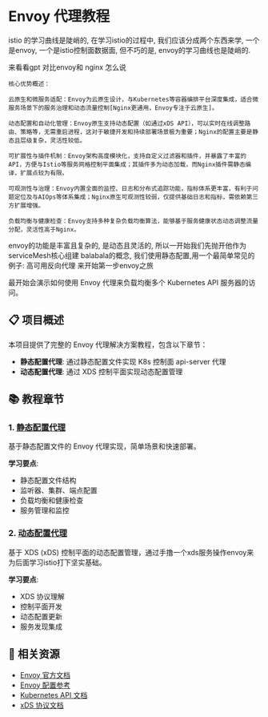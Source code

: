 # Envoy 代理教程


istio 的学习曲线是陡峭的, 在学习istio的过程中, 我们应该分成两个东西来学, 一个是envoy,  一个是istio控制面数据面, 但不巧的是, envoy的学习曲线也是陡峭的.


来看看gpt 对比envoy和 nginx 怎么说
```
核心优势概述：

云原生和微服务适配：Envoy为云原生设计，与Kubernetes等容器编排平台深度集成，适合微服务场景下的服务治理和动态流量控制[Nginx更通用，Envoy专注于云原生]。

动态配置和自动化管理：Envoy原生支持动态配置（如通过xDS API），可以实时在线调整路由、策略等，无需重启进程，这对于敏捷开发和持续部署场景极为重要；Nginx的配置主要是静态且层级复杂，灵活性较低。

可扩展性与插件机制：Envoy架构高度模块化，支持自定义过滤器和插件，并暴露了丰富的API，方便与Istio等服务网格控制平面集成；其插件多为动态加载，而Nginx插件需静态编译，扩展点较为有限。

可观测性与治理：Envoy内置全面的监控、日志和分布式追踪功能，指标体系更丰富，有利于问题定位及与AIOps等体系集成；Nginx原生可观测性较弱，仅提供基础日志和指标，需依赖第三方扩展增强。

负载均衡与健康检查：Envoy支持多种复杂负载均衡算法，能够基于服务健康状态动态调整流量分配，灵活性高于Nginx。
```

envoy的功能是丰富且复杂的, 是动态且灵活的, 所以一开始我们先抛开他作为serviceMesh核心组建 balabala的概念, 我们使用静态配置,用一个最简单常见的例子: 高可用反向代理 来开始第一步envoy之旅

最开始会演示如何使用 Envoy 代理来负载均衡多个 Kubernetes API 服务器的访问。

## 📋 项目概述

本项目提供了完整的 Envoy 代理解决方案教程，包含以下章节：

- **静态配置代理**: 通过静态配置文件实现 K8s 控制面 api-server 代理
- **动态配置代理**: 通过 XDS 控制平面实现动态配置管理



## 📚 教程章节

### 1. [静态配置代理](./stand-alone/envoy_as_k8s_api_service/)

基于静态配置文件的 Envoy 代理实现，简单场景和快速部署。

**学习要点**:
- 静态配置文件结构
- 监听器、集群、端点配置
- 负载均衡和健康检查
- 服务管理和监控


### 2. [动态配置代理](./stand-alone/envoy_xds_control/)

基于 XDS (xDS) 控制平面的动态配置管理，通过手撸一个xds服务操作envoy来为后面学习istio打下坚实基础。

**学习要点**:
- XDS 协议理解
- 控制平面开发
- 动态配置更新
- 服务发现集成



## 🔗 相关资源

- [Envoy 官方文档](https://www.envoyproxy.io/docs/)
- [Envoy 配置参考](https://www.envoyproxy.io/docs/envoy/latest/configuration/configuration)
- [Kubernetes API 文档](https://kubernetes.io/docs/reference/kubernetes-api/)
- [xDS 协议文档](https://www.envoyproxy.io/docs/envoy/latest/api-docs/xds_protocol)

